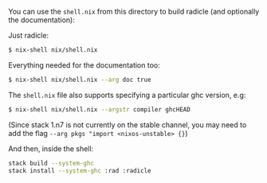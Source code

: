 You can use the `shell.nix` from this directory to build radicle (and
optionally the documentation):

Just radicle:

``` sh
$ nix-shell nix/shell.nix
```

Everything needed for the documentation too:

``` sh
$ nix-shell nix/shell.nix --arg doc true
```

The `shell.nix` file also supports specifying a particular ghc version, e.g:

``` sh
$ nix-shell nix/shell.nix --argstr compiler ghcHEAD
```

(Since stack 1.n7 is not currently on the stable channel, you may need to add
the flag `--arg pkgs "import <nixos-unstable> {}`)

And then, inside the shell:

``` sh
stack build --system-ghc
stack install --system-ghc :rad :radicle
```
